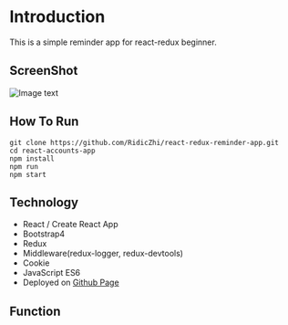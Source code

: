 

# Introduction

This is a simple reminder app for react-redux beginner.

## ScreenShot
![Image text]()

## How To Run

```
git clone https://github.com/RidicZhi/react-redux-reminder-app.git
cd react-accounts-app
npm install
npm run
npm start
```

## Technology

* React / Create React App
* Bootstrap4
* Redux
* Middleware(redux-logger, redux-devtools)
* Cookie
* JavaScript ES6
* Deployed on [Github Page]()

## Function

